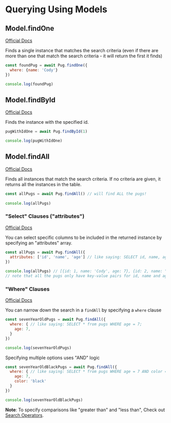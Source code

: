 # Querying Using Models

## Model.findOne
[Official Docs](http://docs.sequelizejs.com/manual/tutorial/models-usage.html#-find-search-for-one-specific-element-in-the-database)

Finds a single instance that matches the search criteria (even if there are more than one that match the search criteria - it will return the first it finds)

```javascript
const foundPug = await Pug.findOne({
  where: {name: 'Cody'}
})

console.log(foundPug)

```

## Model.findById
[Official Docs](http://docs.sequelizejs.com/manual/tutorial/models-usage.html#-find-search-for-one-specific-element-in-the-database)

Finds the instance with the specified id.

```javascript
pugWithIdOne = await Pug.findById(1)

console.log(pugWithIdOne)
```
## Model.findAll
[Official Docs](http://docs.sequelizejs.com/manual/tutorial/models-usage.html#-findall-search-for-multiple-elements-in-the-database)

Finds all instances that match the search criteria. If no criteria are given, it returns all the instances in the table.

```javascript
const allPugs = await Pug.findAll() // will find ALL the pugs!
  
console.log(allPugs)  
```

### "Select" Clauses ("attributes")
[Official Docs](http://docs.sequelizejs.com/manual/tutorial/querying.html#attributes)

You can select specific columns to be included in the returned instance by specifying an "attributes" array.

```javascript
const allPugs = await Pug.findAll({
  attributes: ['id', 'name', 'age'] // like saying: SELECT id, name, age from pugs;
})
  
console.log(allPugs) // [{id: 1, name: 'Cody', age: 7}, {id: 2, name: "Murphy", age: 4}]
// note that all the pugs only have key-value pairs for id, name and age included

```

### "Where" Clauses
[Official Docs](http://docs.sequelizejs.com/manual/tutorial/querying.html#where)

You can narrow down the search in a `findAll` by specifying a `where` clause

```javascript
const sevenYearOldPugs = await Pug.findAll({
  where: { // like saying: SELECT * from pugs WHERE age = 7;
    age: 7,
  }
})

console.log(sevenYearOldPugs)
```

Specifying multiple options uses "AND" logic

```javascript
const sevenYearOldBlackPugs = await Pug.findAll({
  where: { // like saying: SELECT * from pugs WHERE age = 7 AND color = 'black';
    age: 7,
    color: 'black'
  }
})

console.log(sevenYearOldBlackPugs)

```

**Note**: To specify comparisons like "greater than" and "less than", Check out [Search Operators](/search-operators).